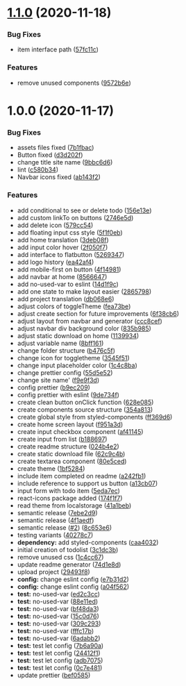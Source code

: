 # [1.1.0](https://github.com/hstrada/readit-readme-generator/compare/v1.0.0...v1.1.0) (2020-11-18)


### Bug Fixes

* item interface path ([57fc11c](https://github.com/hstrada/readit-readme-generator/commit/57fc11c148595d01ad5a5ca502ea350c68b6dcf9))


### Features

* remove unused components ([9572b6e](https://github.com/hstrada/readit-readme-generator/commit/9572b6ef8d5d8427e410c75beec4f9af8147be60))

# 1.0.0 (2020-11-17)


### Bug Fixes

* assets files fixed ([7b1fbac](https://github.com/hstrada/readit-readme-generator/commit/7b1fbac27df3c090407ceb2ea7517bceb5172276))
* Button fixed ([d3d202f](https://github.com/hstrada/readit-readme-generator/commit/d3d202f8fc03cc10a992b34e036af2afe502ea4a))
* change title site name ([9bbc6d6](https://github.com/hstrada/readit-readme-generator/commit/9bbc6d61a88336f541b993eae8aabf8717ed226a))
* lint ([c580b34](https://github.com/hstrada/readit-readme-generator/commit/c580b3450a5b311d9a4b9f17c46fd506a2ddbf16))
* Navbar icons fixed ([ab143f2](https://github.com/hstrada/readit-readme-generator/commit/ab143f245e6a9859451a77804ed4a0af4c3eb954))


### Features

* add conditional to see or delete todo ([156e13e](https://github.com/hstrada/readit-readme-generator/commit/156e13ecd56d2af8176270559874b42b59c6c24d))
* add custom linkTo on buttons ([2746e5d](https://github.com/hstrada/readit-readme-generator/commit/2746e5d8aa8d72876208e8537563fbc7b6d45100))
* add delete icon ([579cc54](https://github.com/hstrada/readit-readme-generator/commit/579cc54031178ec3c1eee3cb7b17d0802543e12f))
* add floating input css style ([5f1f0eb](https://github.com/hstrada/readit-readme-generator/commit/5f1f0ebbd074925685812107e87ab445c934cde3))
* add home translation ([3deb08f](https://github.com/hstrada/readit-readme-generator/commit/3deb08f0fd92c9098e827616c1ca8ca6e553f015))
* add input color hover ([2f050f7](https://github.com/hstrada/readit-readme-generator/commit/2f050f7c4d654e037862a86bf96d5a1498a8301d))
* add interface to flatbutton ([5269347](https://github.com/hstrada/readit-readme-generator/commit/5269347b2a735941c0f7d1acf52d871bb8ff36ad))
* add logo history ([ea42af4](https://github.com/hstrada/readit-readme-generator/commit/ea42af44d81aae8014b6e10805c987f5e1a6afc0))
* add mobile-first on button ([4f14981](https://github.com/hstrada/readit-readme-generator/commit/4f14981a7f5f71c10250e25481a0ef284e375195))
* add navbar at home ([8566647](https://github.com/hstrada/readit-readme-generator/commit/856664747e0c656df2388c62add169c47549d7d7))
* add no-used-var to eslint ([14d1f9c](https://github.com/hstrada/readit-readme-generator/commit/14d1f9c0f470c2fd01608f75dde8b29b21b8a9c5))
* add one state to make layout easier ([2865798](https://github.com/hstrada/readit-readme-generator/commit/2865798099340410509104440f67ffcf7ab53fc4))
* add project translation ([db068e6](https://github.com/hstrada/readit-readme-generator/commit/db068e6110ecc387e9c12bb3fcbe672690777a14))
* adjust colors of toggleTheme ([fea73be](https://github.com/hstrada/readit-readme-generator/commit/fea73be68e52929e952d72a61f1be46604cdd8ba))
* adjust create section for future improvements ([6f38cb6](https://github.com/hstrada/readit-readme-generator/commit/6f38cb6eb4e8fe383469b12dd0dce4f17a664d29))
* adjust layout from navbar and generator ([ccc8cef](https://github.com/hstrada/readit-readme-generator/commit/ccc8ceff3b9ae89f45d8c04cad0287f404c0cef2))
* adjust navbar div background color ([835b985](https://github.com/hstrada/readit-readme-generator/commit/835b985de11ced3167db2f5d4ac69700ddcdabc8))
* adjust static download on home ([1139934](https://github.com/hstrada/readit-readme-generator/commit/1139934c4c0f2ba11672b7d01ef4776db49883fd))
* adjust variable name ([8bff161](https://github.com/hstrada/readit-readme-generator/commit/8bff1617042584b43fc1b7be9085b74987251ae8))
* change folder structure ([b476c5f](https://github.com/hstrada/readit-readme-generator/commit/b476c5f6fb26c568a1c9f3494c3359080dc6ab89))
* change icon for toggletheme ([3545f51](https://github.com/hstrada/readit-readme-generator/commit/3545f51382b0322aa9ea558fe727f39b86921822))
* change input placeholder color ([1c4c8ba](https://github.com/hstrada/readit-readme-generator/commit/1c4c8ba6875e1179054ad432b00b36c5898caf9e))
* change prettier config ([55d5e52](https://github.com/hstrada/readit-readme-generator/commit/55d5e52599524b747492c2c83b01b8df71e15b81))
* change site name' ([f9e9f3d](https://github.com/hstrada/readit-readme-generator/commit/f9e9f3dd45444fcf42dad43f073cccb2b4142eb3))
* config prettier ([b9ec209](https://github.com/hstrada/readit-readme-generator/commit/b9ec20930b397d4a3f3fa8c280ad0ebc08c747ec))
* config prettier with eslint ([9de734f](https://github.com/hstrada/readit-readme-generator/commit/9de734fb0187360993330b97f0249e078810507d))
* create clean button onClick function ([628e085](https://github.com/hstrada/readit-readme-generator/commit/628e0851335ab602aa26b10a6658b231c464bdc8))
* create components source structure ([354a813](https://github.com/hstrada/readit-readme-generator/commit/354a8130f05c306a663c4ebf777cf680598f5f5b))
* create global style from styled-components ([ff369d6](https://github.com/hstrada/readit-readme-generator/commit/ff369d66d63b4c9eef83acb124dee3368d9225f5))
* create home screen layout ([f951a3d](https://github.com/hstrada/readit-readme-generator/commit/f951a3d6ea72db447319ae4731d3140644311abb))
* create input checkbox component ([af41145](https://github.com/hstrada/readit-readme-generator/commit/af411459fa891a7198fb83fa76094cd0463fd858))
* create input from list ([b188697](https://github.com/hstrada/readit-readme-generator/commit/b188697c7c1780daf97e9af8d2eb55871da1fe96))
* create readme structure ([024b4e2](https://github.com/hstrada/readit-readme-generator/commit/024b4e25a08e97bf1f7524cbb935e1d24c2e20d7))
* create static download file ([62c9c4b](https://github.com/hstrada/readit-readme-generator/commit/62c9c4b4462d4651b1e00e7323254bc96006c009))
* create textarea component ([80e5ced](https://github.com/hstrada/readit-readme-generator/commit/80e5ced471d76d9952ea6fcd6225462b5d94b046))
* create theme ([1bf5284](https://github.com/hstrada/readit-readme-generator/commit/1bf52841942dda8df273417cdfde1ece69439087))
* include item completed on readme ([a242fb1](https://github.com/hstrada/readit-readme-generator/commit/a242fb129403600c3c689e166ae0d0a6b57bfd83))
* include reference to support us button ([a13cb07](https://github.com/hstrada/readit-readme-generator/commit/a13cb07d7cb0dc1b146c1c80c207f456f587d962))
* input form with todo item ([5eda7ec](https://github.com/hstrada/readit-readme-generator/commit/5eda7ecd79d113465af3edd675f54dce268870a6))
* react-icons package added ([174f1f7](https://github.com/hstrada/readit-readme-generator/commit/174f1f769d1ef9f384d0098b93a096c093490590))
* read theme from localstorage ([41a1beb](https://github.com/hstrada/readit-readme-generator/commit/41a1bebeb5c0f2db6b9a123669585139b1844bfd))
* semantic release ([7ebe2d9](https://github.com/hstrada/readit-readme-generator/commit/7ebe2d910ff572db8b863aa7fba451b44a22af6c))
* semantic release ([4f1aedf](https://github.com/hstrada/readit-readme-generator/commit/4f1aedf753224a8436f56e6bd9ede32758f0e487))
* semantic release ([#2](https://github.com/hstrada/readit-readme-generator/issues/2)) ([8c653e6](https://github.com/hstrada/readit-readme-generator/commit/8c653e67e374a264a0c72520a8da592dfb307646))
* testing variants ([40278c7](https://github.com/hstrada/readit-readme-generator/commit/40278c77c1a5ef1d2fe1f9f0389bc4705fcc5906))
* **dependency:** add styled-components ([caa4032](https://github.com/hstrada/readit-readme-generator/commit/caa40321946be95d4c7e328206369184c280f21a))
* initial creation of todolist ([3c1dc3b](https://github.com/hstrada/readit-readme-generator/commit/3c1dc3b7317a9197fc2c947251c591d80e5a3ce1))
* remove unused css ([1c4cc67](https://github.com/hstrada/readit-readme-generator/commit/1c4cc67bf6632c916cf99de3ef4efe66910ed502))
* update readme generator ([74d1e8d](https://github.com/hstrada/readit-readme-generator/commit/74d1e8dfcb41eaccd269c375d5fce9137c3794aa))
* upload project ([29493f8](https://github.com/hstrada/readit-readme-generator/commit/29493f8f1c65ffa265bb911c4113da69a13470ba))
* **config:** change eslint config ([e7b31d2](https://github.com/hstrada/readit-readme-generator/commit/e7b31d280aeb09812043e31d9c36787fb26461bc))
* **config:** change eslint config ([a04f562](https://github.com/hstrada/readit-readme-generator/commit/a04f562de06318f78f67c693941e5aa06b7f6f75))
* **test:** no-used-var ([ed2c3cc](https://github.com/hstrada/readit-readme-generator/commit/ed2c3cc8f47445cc89928cc4d7da91d8b6f05659))
* **test:** no-used-var ([88e11ed](https://github.com/hstrada/readit-readme-generator/commit/88e11ed46ec8e6a76297ad74317d772d5513126a))
* **test:** no-used-var ([bf48da3](https://github.com/hstrada/readit-readme-generator/commit/bf48da3a781bfa4bd7008e6aaed8d4590cb95a42))
* **test:** no-used-var ([15c0d76](https://github.com/hstrada/readit-readme-generator/commit/15c0d76696f7fe9ae0f331ccb88f0428d6127cc9))
* **test:** no-used-var ([309c293](https://github.com/hstrada/readit-readme-generator/commit/309c293818def1719f0756c5362703834a08899a))
* **test:** no-used-var ([fffc17b](https://github.com/hstrada/readit-readme-generator/commit/fffc17b4a858425a084aa81608bfc6192a73dd3a))
* **test:** no-used-var ([6adabb2](https://github.com/hstrada/readit-readme-generator/commit/6adabb216054c0f2ebf5f7f7e06618888cdade62))
* **test:** test let config ([7b6a90a](https://github.com/hstrada/readit-readme-generator/commit/7b6a90a00f64517da73f20307d0ae4e0e0e70685))
* **test:** test let config ([24412f1](https://github.com/hstrada/readit-readme-generator/commit/24412f1d79539e0849e645b37179b8ef4e8974de))
* **test:** test let config ([adb7075](https://github.com/hstrada/readit-readme-generator/commit/adb70753b50f6c16f48669074707b178a45c4a5b))
* **test:** test let config ([0c7e481](https://github.com/hstrada/readit-readme-generator/commit/0c7e481971350a23b08db42b499944b583f275e2))
* update prettier ([bef0585](https://github.com/hstrada/readit-readme-generator/commit/bef05853a22860ecfed815a894ec0b3e9b227372))

